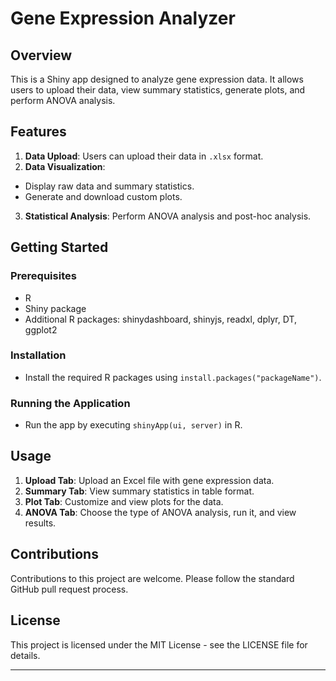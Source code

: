 # Gene Expression Analyzer

## Overview
This is a Shiny app designed to analyze gene expression data. It allows users to upload their data, view summary statistics, generate plots, and perform ANOVA analysis.

## Features
1. **Data Upload**: Users can upload their data in `.xlsx` format.
2. **Data Visualization**: 
  - Display raw data and summary statistics.
- Generate and download custom plots.
3. **Statistical Analysis**: Perform ANOVA analysis and post-hoc analysis.

## Getting Started

### Prerequisites
- R
- Shiny package
- Additional R packages: shinydashboard, shinyjs, readxl, dplyr, DT, ggplot2

### Installation
- Install the required R packages using `install.packages("packageName")`.

### Running the Application
- Run the app by executing `shinyApp(ui, server)` in R.

## Usage

1. **Upload Tab**: Upload an Excel file with gene expression data.
2. **Summary Tab**: View summary statistics in table format.
3. **Plot Tab**: Customize and view plots for the data.
4. **ANOVA Tab**: Choose the type of ANOVA analysis, run it, and view results.

## Contributions
Contributions to this project are welcome. Please follow the standard GitHub pull request process.

## License
This project is licensed under the MIT License - see the LICENSE file for details.

---
  

